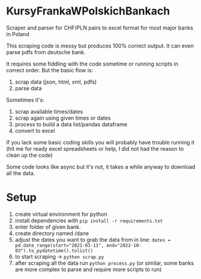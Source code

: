 # KursyFrankaWPolskichBankach
Scraper and parser for CHF/PLN pairs to excel format for most major banks in Poland

This scraping code is messy but produces 100% correct output.
It can even parse pdfs from deutsche bank.


It requires some fiddling with the code sometime or running scripts in correct order.
But the basic flow is: 
1. scrap data (json, html, xml, pdfs)
2. parse data

Sometimes it's:
1. scrap available times/dates
2. scrap again using given times or dates
3. process to build a data list/pandas dataframe
4. convert to excel

If you lack some basic coding skills you will probably have trouble running it 
(hit me for ready excel spreadsheets or help, I did not had the reason to clean up the code) 

Some code looks like async but it's not, it takes a while anyway to download all the data. 

# Setup 

1. create virtual environment for python
2. install dependencies with ```pip install -r requirements.txt```
3. enter folder of given bank.
4. create directory named /dane 
5. adjust the dates you want to grab the data from in line: 
```dates = pd.date_range(start="2021-03-11", end="2022-10-03").to_pydatetime().tolist()```
6. to start scraping -> ```python scrap.py```
7. after scraping all the data run ```python process.py``` (or similar, some banks are more complex to parse and require more scripts to run)
